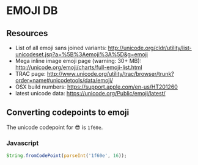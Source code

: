 # EMOJI DB

## Resources

- List of all emoji sans joined variants: http://unicode.org/cldr/utility/list-unicodeset.jsp?a=%5B%3Aemoji%3A%5D&g=emoji
- Mega inline image emoji page (warning: 30+ MB): http://unicode.org/emoji/charts/full-emoji-list.html
- TRAC page: http://www.unicode.org/utility/trac/browser/trunk?order=name#unicodetools/data/emoji/
- OSX build numbers: https://support.apple.com/en-us/HT201260
- latest unicode data: https://unicode.org/Public/emoji/latest/

## Converting codepoints to emoji

The unicode codepoint for :sunglasses: is `1f60e`.

### Javascript

```js
String.fromCodePoint(parseInt('1f60e', 16));
```
